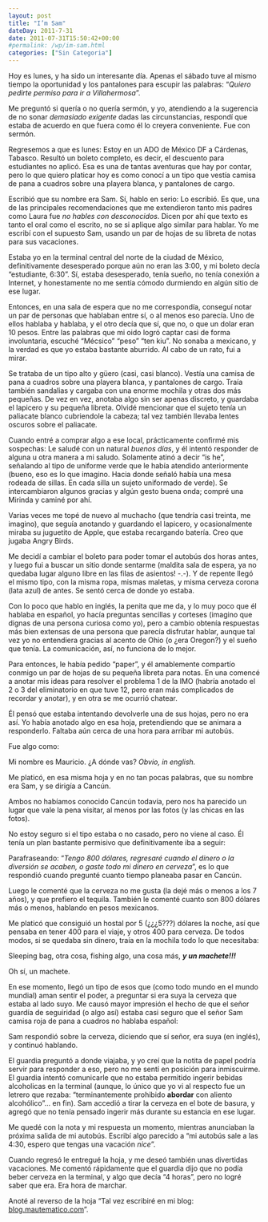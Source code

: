 ```yaml
---
layout: post
title: "I’m Sam"
dateDay: 2011-7-31
date: 2011-07-31T15:50:42+00:00
#permalink: /wp/im-sam.html
categories: ["Sin Categoria"]
---
```


<p>Hoy es lunes, y ha sido un interesante día. Apenas el sábado tuve al mismo tiempo la oportunidad y los pantalones para escupir las palabras: “<em>Quiero pedirte permiso para ir a Villahermosa</em>”.</p>
<p>Me preguntó si quería o no quería sermón, y yo, atendiendo a la sugerencia de no sonar <em>demasiado exigente</em> dadas las circunstancias, respondí que estaba de acuerdo en que fuera como él lo creyera conveniente. Fue con sermón.</p>
<p>Regresemos a que es lunes: Estoy en un ADO de México DF a Cárdenas, Tabasco. Resultó un boleto completo, es decir, el descuento para estudiantes no aplicó. Esa es una de tantas aventuras que hay por contar, pero lo que quiero platicar hoy es como conocí a un tipo que vestía camisa de pana a cuadros sobre una playera blanca, y pantalones de cargo.</p>
<p>Escribió que su nombre era Sam. Sí, hablo en serio: Lo escribió. Es que, una de las principales recomendaciones que me extendieron tanto mis padres como Laura fue <em>no hables con desconocido</em><em>s</em>. Dicen por ahí que texto es tanto el oral como el escrito, no se si aplique algo similar para hablar. Yo me escribí con el supuesto Sam, usando un par de hojas de su libreta de notas para sus vacaciones.</p>
<p>Estaba yo en la terminal central del norte de la ciudad de México, definitivamente desesperado porque aún no eran las 3:00, y mi boleto decía “estudiante, 6:30”. Sí, estaba desesperado, tenía sueño, no tenía conexión a Internet, y honestamente no me sentía cómodo durmiendo en algún sitio de ese lugar.</p>
<p>Entonces, en una sala de espera que no me correspondía, conseguí notar un par de personas que hablaban entre sí, o al menos eso parecía. Uno de ellos hablaba y hablaba, y el otro decía que sí, que no, o que un dolar eran 10 pesos. Entre las palabras que mi oido logró captar casi de forma involuntaria, escuché “Mécsico” “peso” “ten kiu”. No sonaba a mexicano, y la verdad es que yo estaba bastante aburrido. Al cabo de un rato, fui a mirar.</p>
<p>Se trataba de un tipo alto y güero (casi, casi blanco). Vestía una camisa de pana a cuadros sobre una playera blanca, y pantalones de cargo. Traía también sandalias y cargaba con una enorme mochila y otras dos más pequeñas. De vez en vez, anotaba algo sin ser apenas discreto, y guardaba el lapicero y su pequeña libreta. Olvidé mencionar que el sujeto tenía un paliacate blanco cubriendole la cabeza; tal vez también llevaba lentes oscuros sobre el paliacate.</p>
<p>Cuando entré a comprar algo a ese local, prácticamente confirmé mis sospechas: Le saludé con un natural <em>buenos días</em>, y él intentó responder de alguna u otra manera a mi saludo. Solamente atinó a decir “is he”, señalando al tipo de uniforme verde que le había atendido anteriormente (bueno, eso es lo que imagino. Hacia donde señaló había una mesa rodeada de sillas. En cada silla un sujeto uniformado de verde). Se intercambiaron algunos gracias y algún gesto buena onda; compré una Mirinda y caminé por ahí.</p>
<p>Varias veces me topé de nuevo al muchacho (que tendría casi treinta, me imagino), que seguía anotando y guardando el lapicero, y ocasionalmente miraba su juguetito de Apple, que estaba recargando batería. Creo que jugaba Angry Birds.</p>
<p>Me decidí a cambiar el boleto para poder tomar el autobús dos horas antes, y luego fui a buscar un sitio donde sentarme (maldita sala de espera, ya no quedaba lugar alguno libre en las filas de asientos! -.-). Y de repente llegó el mismo tipo, con la misma ropa, mismas maletas, y misma cerveza corona (lata azul) de antes. Se sentó cerca de donde yo estaba.</p>
<p>Con lo poco que hablo en inglés, la penita que me da, y lo muy poco que él hablaba en español, yo hacía preguntas sencillas y corteses (imagino que dignas de una persona curiosa como yo), pero a cambio obtenía respuestas más bien extensas de una persona que parecía disfrutar hablar, aunque tal vez yo no entendiera gracias al acento de Ohio (o ¿era Oregon?) y el sueño que tenía. La comunicación, así, no funciona de lo mejor.</p>
<p>Para entonces, le había pedido “paper”, y él amablemente compartío conmigo un par de hojas de su pequeña libreta para notas. En una comencé a anotar mis ideas para resolver el problema 1 de la IMO (habría anotado el 2 o 3 del eliminatorio en que tuve 12, pero eran más complicados de recordar y anotar), y en otra se me ocurrió chatear.</p>
<p>Él pensó que estaba intentando devolverle una de sus hojas, pero no era así. Yo había anotado algo en esa hoja, pretendiendo que se animara a responderlo. Faltaba aún cerca de una hora para arribar mi autobús.</p>
<p>Fue algo como:</p>
<p>Mi nombre es Mauricio. ¿A dónde vas? <em>Obvio, in english.</em></p>
<p>Me platicó, en esa misma hoja y en no tan pocas palabras, que su nombre era Sam, y se dirigía a Cancún.</p>
<p>Ambos no habíamos conocido Cancún todavía, pero nos ha parecido un lugar que vale la pena visitar, al menos por las fotos (y las chicas en las fotos).</p>
<p>No estoy seguro si el tipo estaba o no casado, pero no viene al caso. Él tenía un plan bastante permisivo que definitivamente iba a seguir:</p>
<p>Parafraseando: “<em>Tengo 800 dólares, regresaré cuando el dinero o la diversión se acaben, o gaste todo mi dinero en cerveza</em>”, es lo que respondió cuando pregunté cuanto tiempo planeaba pasar en Cancún.</p>
<p>Luego le comenté que la cerveza no me gusta (la dejé más o menos a los 7 años), y que prefiero el tequila. También le comenté cuanto son 800 dólares más o menos, hablando en pesos mexicanos.</p>
<p>Me platicó que consiguió un hostal por 5 (¿¿¿5???) dólares la noche, así que pensaba en tener 400 para el viaje, y otros 400 para cerveza. De todos modos, si se quedaba sin dinero, traía en la mochila todo lo que necesitaba:</p>
<p>Sleeping bag, otra cosa, fishing algo, una cosa más, <em><strong>y un machete!!!</strong></em></p>
<p>Oh sí, un machete.</p>
<p>En ese momento, llegó un tipo de esos que (como todo mundo en el mundo mundial) aman sentir el poder, a preguntar si era suya la cerveza que estaba al lado suyo. Me causó mayor impresión el hecho de que el señor guardía de seguiridad (o algo así) estaba casi seguro que el señor Sam camisa roja de pana a cuadros no hablaba español:</p>
<p>Sam respondió sobre la cerveza, diciendo que sí señor, era suya (en inglés), y continuó hablando.</p>
<p>El guardia preguntó a donde viajaba, y yo creí que la notita de papel podría servir para responder a eso, pero no me sentí en posición para inmiscuirme. El guardia intentó comunicarle que no estaba permitido ingerir bebidas alcoholicas en la terminal (aunque, lo único que yo vi al respecto fue un letrero que rezaba: “terminantemente prohibido <strong>abordar</strong> con aliento alcohólico”&#8230; en fin). Sam accedió a tirar la cerveza en el bote de basura, y agregó que no tenía pensado ingerir más durante su estancia en ese lugar.</p>
<p>Me quedé con la nota y mi respuesta un momento, mientras anunciaban la próxima salida de mi autobús. Escribí algo parecido a “mi autobús sale a las 4:30, espero que tengas una vacación <em>nice</em>”.</p>
<p>Cuando regresó le entregué la hoja, y me deseó también unas divertidas vacaciones. Me comentó rápidamente que el guardia dijo que no podía beber cerveza en la terminal, y algo que decía “4 horas”, pero no logré saber que era. Era hora de marchar.</p>
<p>Anoté al reverso de la hoja “Tal vez escribiré en mi blog: <a href="http://blog.mautematico.com/">blog.mautematico.com</a>”.</p>
